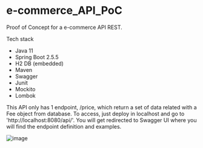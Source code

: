 # e-commerce_API_PoC
Proof of Concept for a e-commerce API REST.

Tech stack
- Java 11
- Spring Boot 2.5.5
- H2 DB (embedded)
- Maven
- Swagger
- Junit
- Mockito
- Lombok

This API only has 1 endpoint, /price, which return a set of data related with a Fee object from database.
To access, just deploy in localhost and go to 'http://localhost:8080/api/'. You will get redirected to Swagger UI where you will find the endpoint definition and examples.

![image](https://user-images.githubusercontent.com/10712481/235365027-4a7e6820-45a3-4a9a-8d88-70bd2c8e0379.png)
